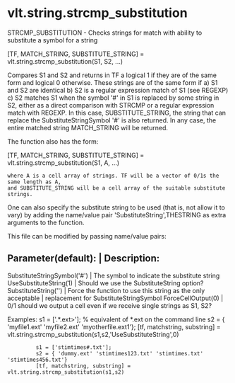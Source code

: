 # vlt.string.strcmp_substitution

  STRCMP_SUBSTITUTION - Checks strings for match with ability to substitute a symbol for a string
 
   [TF, MATCH_STRING, SUBSTITUTE_STRING] = vlt.string.strcmp_substitution(S1, S2, ...)
 
   Compares S1 and S2 and returns in TF a logical 1 if they are of the same form and logical 0 otherwise.
   These strings are of the same form if
      a) S1 and S2 are identical
      b) S2 is a regular expression match of S1 (see REGEXP)
      c) S2 matches S1 when the symbol '#' in S1 is replaced by some string in S2, either as a direct comparison
         with STRCMP or a regular expression match with REGEXP. In this case, SUBSTITUTE_STRING, the string that
         can replace the SubstituteStringSymbol '#' is also returned.
   In any case, the entire matched string MATCH_STRING will be returned.
 
 
   The function also has the form:
 
   [TF, MATCH_STRING, SUBSTITUTE_STRING] = vlt.string.strcmp_substitution(S1, A, ...)
 
    where A is a cell array of strings. TF will be a vector of 0/1s the same length as A,
    and SUBSTITUTE_STRING will be a cell array of the suitable substitute strings.
    
   One can also specify the substitute string to be used (that is, not allow it to vary)
   by adding the name/value pair 'SubstituteString',THESTRING as extra arguments to the function.
 
   This file can be modified by passing name/value pairs:
 
   Parameter(default):         | Description:
   ----------------------------------------------------------------------
   SubstituteStringSymbol('#') | The symbol to indicate the substitute string 
   UseSubstituteString(1)      | Should we use the SubstituteString option?
   SubstituteString('')        | Force the function to use this string as the only acceptable
                               |    replacement for SubstituteStringSymbol
   ForceCellOutput(0)          | 0/1 should we output a cell even if we receive single strings as S1, S2?
 
 
   Examples:
             s1 = ['.*\.ext\>']; % equivalent of *.ext on the command line
             s2 = { 'myfile1.ext' 'myfile2.ext' 'myotherfile.ext1'};
             [tf, matchstring, substring] = vlt.string.strcmp_substitution(s1,s2,'UseSubstituteString',0)
 
             s1 = ['stimtimes#.txt'];
             s2 = { 'dummy.ext' 'stimtimes123.txt' 'stimtimes.txt' 'stimtimes456.txt'}
             [tf, matchstring, substring] = vlt.string.strcmp_substitution(s1,s2)

